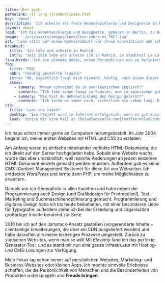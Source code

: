 ```yaml
---
title: Über mich
permalink: /{{ lang }}/ueber/index.html
key: 'about'
description: 'Ich arbeite als freie Webentwicklerin und Designerin in Madrid. Seit 2008 erstelle ich Websites und Webapps.'
layout: about
lead: 'Ich bin Webentwicklerin und Designerin, geboren in Berlin, zu Hause in Madrid. Seit 2008 erstelle ich Websites und Webapps. Ich habe mich auf maßgeschneiderte, kreative Websites spezialisiert.'
image: './src/assets/images/lene/lene-sobre-mi-2021.jpg'
alt: 'Lene sitzt auf einem Gymnastikball vor ihrem Schreibtisch und scheint zu arbeiten'
breakout:
  title: 'Ich lebe und arbeite in Madrid'
  intro: 'Seit 2010 lebe und arbeite ich in Madrid, im Stadtteil La Latina. Ich mache Projekte für Kunden aus aller Welt.'
finalWords: 'Ich bin ständig dabei, meine Perspektiven neu zu definieren und die Art und Weise, wie ich arbeite, zu verbessern. Mit jedem neuen Projekt lerne ich etwas Neues, und jede neue Website ist die beste, die ich je gemacht habe. Meine Projekte zielen darauf ab, das Web (die Welt?) ein bisschen besser zu machen, für die Menschen, und für den Planeten.'
faq:
  title: "FAQ"
  abbr: "(Häufig gestellte Fragen)"
  intro: "OK, eigentlich fragt mich niemand _häufig_ nach einem dieser Dinge, aber ich dachte, ich erkläre sie trotzdem."
  items:
    - summary: "Warum schreibst du in amerikanischem Englisch?"
      contents: "Ich lebe schon lange in Spanien, und im spanischen gibt es viele Wörter, die ähnlich geschrieben werden wie im amerikanischen Englischen: 'color' / 'color', 'organize' / 'organizar'. Spanisch ist mittlerweile wie eine Muttersprache für mich, und die amerikanische Schreibweise fühlt sich für mich einfach natürlicher an. Abgesehen davon bin ich aber sicherlich nicht konsequent damit, und es kann sich auch die britische Schreibweise irgendwo einschleichen."
    - summary: "Wie hast du Webenwticklung und Design gelernt?"
      contents: "Ich lerne es immer noch, sicherlich ein Leben lang. Es ist die ewige Wiederholung von Lernen und Anwenden: etwas bauen. Und beides immer wieder aufs neue wiederholen. Ich lese immer irgendein Buch über Bash-Skripte, Typografie, Grid-Layouts, JavaScript, _web components_. Ich lese Artikel, die Leute aus der Community so liebevoll zur Verfügung. Wennich ein neues Projekt habe, versuche ich immer, irgendeine neue Sache dabei zu verwenden, die ich lernen kann, ohne im Arbeitsfluss aufgehalten zu werden. Und so wird alles mit der Zeit immer natürlicher, logischer, einfacher und besser."
cta:
  title: 'Lass uns reden!'
  desktop: 'Ein Projekt wird im Internet erfolgreich, wenn es gut aussieht, sich gut anfühlt und mit sauberer, sicherer Technik arbeitet. Seit 2008 kreiere ich überzeugende Web-Erlebnisse mit Liebe zum Detail.'
  lead: 'Schick mir eine Mail an [hola@lenesaile.com](mailto:hola@lenesaile.com) und erzähl mir von deinem Projekt oder was auch immer du im Sinn hast! Ich bin stets für ein Gespräch zu haben.'
---
```


Ich habe schon immer gerne an Computern herumgebastelt. Im Jahr 2004 begann ich, meine ersten Websites mit HTML und CSS zu erstellen.

Am Anfang waren es einfache miteinander verlinkte HTML-Dokumente, die ich direkt auf den Server hochgeladen habe. Sobald eine Website wuchs, wurde das aber umständlich, weil manche Änderungen an jedem einzelnen HTML Dokument einzeln gemacht werden mussten. Außerdem gab es keine CMS (Content-Management-Systeme) für diese Art von Webseiten. Ich entdeckte _WordPress_ und lernte dann PHP, um meine Möglichkeiten zu erweitern.

Damals war ich Generalistin in allen Facetten und habe neben der Programmierung auch Design (und Grafikdesign für Printmedien!), Text, Marketing und Suchmaschinenoptimierung gemacht. Programmierung und digitales Design habe ich bis heute beibehalten, mit einer besonderen Liebe für Typografie. außerdem stehe ich bei der Erstellung und Organisation großartiger Inhalte beratend zur Seite.

2018 bin ich auf den Jamstack-Ansatz gestoßen (vorgerenderte Inhalte + clientseitige Erweiterungen, die über ein CDN ausgeliefert werden) und habe daraufhin alle meine bisherigen Prozesse umgestellt. Zurück zu statischen Websites, wenn man so will! Mit _Eleventy_ fand ich das perfekte Generator-Tool, und es stand mir nun eine ganze Infrastruktur mit Hosting- und CMS-Lösungen zur Verfügung.

Mein Fokus lag schon immer auf persönlichen Websites, Marketing- und Business-Websites oder kleinen Apps. Ich möchte sinnvolle Erlebnisse schaffen, die die Persönlichkeit von Menschen und die Besonderheiten von Produkten widerspiegeln und <sparkly-text class="pl-2xs" number-of-sparkles="5" style="--sparkly-text-color: var(--color-accent)">**Freude bringen**.</sparkly-text>